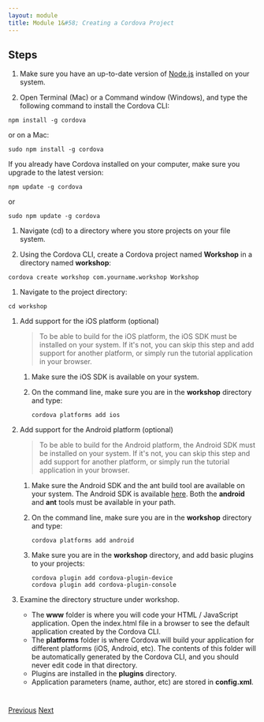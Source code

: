 ```yaml
---
layout: module
title: Module 1&#58; Creating a Cordova Project
---
```

## Steps

1. Make sure you have an up-to-date version of [Node.js](http://nodejs.org/) installed on your system.

1. Open Terminal (Mac) or a Command window (Windows), and type the following command to install the Cordova CLI:

  ```
  npm install -g cordova
  ```

  or on a Mac:

  ```
  sudo npm install -g cordova
  ```

  If you already have Cordova installed on your computer, make sure you upgrade to the latest version:

  ````
  npm update -g cordova
  ````

  or

  ````
  sudo npm update -g cordova
  ````

1. Navigate (cd) to a directory where you store projects on your file system.

1. Using the Cordova CLI, create a Cordova project named **Workshop** in a directory named **workshop**:

  ```
  cordova create workshop com.yourname.workshop Workshop
  ```

1. Navigate to the project directory:

  ```
  cd workshop
  ```

1. Add support for the iOS platform (optional)

    > To be able to build for the iOS platform, the iOS SDK must be installed on your system. If it's not, 
    you can skip this step and add support for another platform, or simply run the tutorial application in your 
    browser.

    1. Make sure the iOS SDK is available on your system.
    2. On the command line, make sure you are in the **workshop** directory and type:

        ```
        cordova platforms add ios
        ```
        
1. Add support for the Android platform (optional)
    > To be able to build for the Android platform, the Android SDK must be installed on your system. If it's not, 
    you can skip this step and add support for another platform, or simply run the tutorial application in your browser.
    1. Make sure the Android SDK and the ant build tool are available on your system. The Android SDK is available 
    [here](http://developer.android.com/sdk). Both the **android** and **ant** tools must be available in your path.
    2. On the command line, make sure you are in the **workshop** directory and type:

        ```
        cordova platforms add android
        ```

    1. Make sure you are in the **workshop** directory, and add basic plugins to your projects:

        ```
        cordova plugin add cordova-plugin-device
        cordova plugin add cordova-plugin-console
        ```

1. Examine the directory structure under workshop.
    - The **www** folder is where you will code your HTML / JavaScript application. Open the index.html file in a 
    browser to see the default application created by the Cordova CLI.
    - The **platforms** folder is where Cordova will build your application for different platforms (iOS, Android, 
    etc). The contents of this folder will be automatically generated by the Cordova CLI, 
    and you should never edit code in that directory.
    - Plugins are installed in the **plugins** directory.
    - Application parameters (name, author, etc) are stored in **config.xml**. 


<div class="row" style="margin-top:40px;">
<div class="col-sm-12">
<a href="index.html" class="btn btn-default"><i class="glyphicon glyphicon-chevron-left"></i> Previous</a>
<a href="build-cordova-project.html" class="btn btn-default pull-right">Next <i class="glyphicon
glyphicon-chevron-right"></i></a>
</div>
</div>

